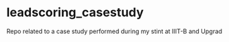 # leadscoring_casestudy
Repo related to a case study performed during my stint at IIIT-B and Upgrad
